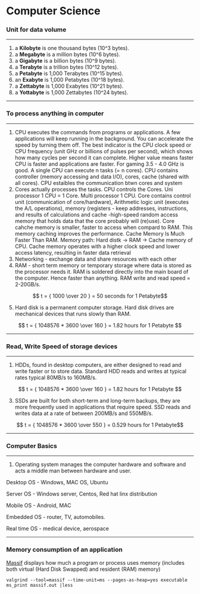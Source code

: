 # Computer Science

### Unit for data volume

******************************
1. a **Kilobyte** is one thousand bytes (10^3 bytes).
2. a **Megabyte** is a million bytes (10^6 bytes).
3. a **Gigabyte** is a billion bytes (10^9 bytes).
4. a **Terabyte** is a trillion bytes (10^12 bytes).
5. a **Petabyte** is 1,000 Terabytes (10^15 bytes).
6. an **Exabyte** is 1,000 Petabytes (10^18 bytes).
7. a **Zettabyte** is 1,000 Exabytes (10^21 bytes).
8. a **Yottabyte** is 1,000 Zettabytes (10^24 bytes).
******************************

### To process anything in computer
******************************
1. CPU executes the commands from programs or applications. A few applications will keep running in the background. You can accelerate the speed by turning them off. The best indicator is the CPU clock speed or CPU frequency (unit GHz or billions of pulses per second), which shows how many cycles per second it can complete. Higher value means faster CPU is faster and applications are faster. For gaming 3.5 - 4.0 GHz is good. A single CPU can execute n tasks (= n cores). CPU contains controller (memory accessing and data I/O), cores, cache (shared with all cores). CPU estaibles the communication btwn cores and system
2. Cores actually processes the tasks. CPU controls the Cores. Uni processor 1 CPU = 1 Core. Multi processor 1 CPU. Core contains control unit (communication of core/hardware), Arithmetic logic unit (executes the A/L operations), memory (registers - keep addresses, instructions, and results of calculations and cache -high-speed random access memory that holds data that the core probably will (re)use). Core cahche memory is smaller, faster to access when compard to RAM. This memory caching improves the performance. Cache Memory Is Much Faster Than RAM. Memory path: Hard distk -> RAM -> Cache memory of CPU. Cache memory operates with a higher clock speed and lower access latency, resulting in faster data retrieval
3. Networking - exchange data and share resources with each other
4. RAM - short term memory or temporary storage where data is stored as the processor needs it. RAM is soldered directly into the main board of the computer. Hence faster than anything. RAM write and read speed = 2-20GB/s.

$$ t = { 1000  \over 20  }  =  50 seconds for 1 Petabyte$$

5. Hard disk is a permanent computer storage. Hard disk drives are mechanical devices that runs slowly than RAM. 

$$ t = { 1048576 * 3600 \over 160 }  =  1.82 hours for 1 Petabyte $$

******************************


### Read, Write Speed of storage devices
******************************
1. HDDs, found in desktop computers, are either designed to read and write faster or to store data. Standard HDD reads and writes at typical rates typical 80MB/s to 160MB/s.
 
$$ t = { 1048576 * 3600 \over 160 }  =  1.82 hours for 1 Petabyte $$

3. SSDs are built for both short-term and long-term backups, they are more frequently used in applications that require speed.  SSD reads and writes data at a rate of between 200MB/s and 550MB/s.

$$ t = { 1048576 * 3600 \over 550 }  = 0.529 hours for 1 Petabyte$$

******************************

### Computer Basics
******************************
1. Operating system manages the computer hardware and software and acts a middle man between hardware and user.

Desktop OS - Windows, MAC OS, Ubuntu

Server OS - Windows server, Centos, Red hat linx distribution

Mobile OS - Android, MAC

Embedded OS - router, TV, automobiles.

Real time OS - medical device, aerospace

******************************

### Memory consumption of an application 
[Massif](https://courses.cs.washington.edu/courses/cse326/05wi/valgrind-doc/ms_main.html) displays how much a program or process uses memory (includes both virtual (Hard Disk Swapped) and resident (RAM) memory)
```
valgrind --tool=massif --time-unit=ms --pages-as-heap=yes executable
ms_print massif.out |less 
```

